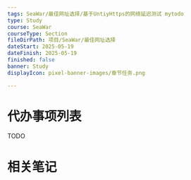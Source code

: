 ```yaml
---
tags: SeaWar/最佳网址选择/基于UntiyHttps的网络延迟测试 mytodo
type: Study
course: SeaWar
courseType: Section
fileDirPath: 项目/SeaWar/最佳网址选择
dateStart: 2025-05-19
dateFinish: 2025-05-19
finished: false
banner: Study
displayIcon: pixel-banner-images/章节任务.png

---
```

# 代办事项列表
TODO
# 相关笔记




